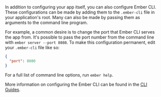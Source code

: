 In addition to configuring your app itself, you can also configure Ember CLI.
These configurations can be made by adding them to the `.ember-cli` file in your application's root. Many can also be made by passing them as arguments to the command line program.

For example, a common desire is to change the port that Ember CLI serves the app from. It's possible to pass the port number from the command line with `ember server --port 8080`. To make this configuration permanent, edit your `.ember-cli` file like so:

```json
{
  "port": 8080
}
```

For a full list of command line options, run `ember help`.

More information on configuring the Ember CLI can be found in the [CLI Guides](https://cli.emberjs.com/release/appendix/configuration/).

